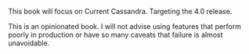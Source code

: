 This book will focus on Current Cassandra.  Targeting the 4.0 release.


This is an opinionated book.  I will not advise using features that perform poorly in production or have so many caveats that failure is almost unavoidable.